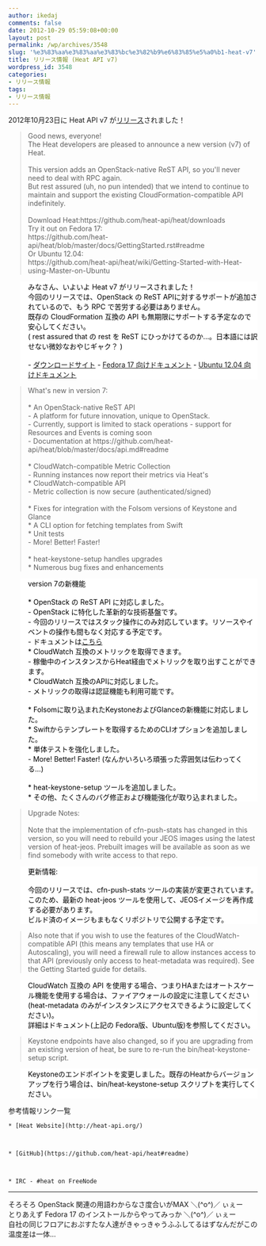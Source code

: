 ```yaml
---
author: ikedaj
comments: false
date: 2012-10-29 05:59:08+00:00
layout: post
permalink: /wp/archives/3548
slug: '%e3%83%aa%e3%83%aa%e3%83%bc%e3%82%b9%e6%83%85%e5%a0%b1-heat-v7'
title: リリース情報 (Heat API v7)
wordpress_id: 3548
categories:
- リリース情報
tags:
- リリース情報
---
```


2012年10月23日に Heat API v7 が[リリース](http://lists.heat-api.org/pipermail/discuss/2012-October/000202.html)されました！



<blockquote>
Good news, everyone!<br>
The Heat developers are pleased to announce a new version (v7) of Heat.<br>
<br>
This version adds an OpenStack-native ReST API, so you'll never need to deal with RPC again. <br>
But rest assured (uh, no pun intended) that we intend to continue to maintain and support the existing CloudFormation-compatible API indefinitely.<br>
<br>
Download Heat:https://github.com/heat-api/heat/downloads<br>
Try it out on Fedora 17:<br>
https://github.com/heat-api/heat/blob/master/docs/GettingStarted.rst#readme<br>
Or Ubuntu 12.04:<br>
https://github.com/heat-api/heat/wiki/Getting-Started-with-Heat-using-Master-on-Ubuntu<br>
</blockquote>




<blockquote style="background-color:white;border-color:white;color:black;">
みなさん、いよいよ Heat v7 がリリースされました！<br>
今回のリリースでは、OpenStack の ReST APIに対するサポートが追加されているので、もう RPC で苦労する必要はありません。<br>
既存の CloudFormation 互換の API も無期限にサポートする予定なので安心してください。<br>
( rest assured that の rest を ReST にひっかけてるのか…。日本語には訳せない微妙なおやじギャク？ )<br>
<br>
- <a href="https://github.com/heat-api/heat/downloads" target="_blank">ダウンロードサイト</a>
- <a href="https://github.com/heat-api/heat/blob/master/docs/GettingStarted.rst#readme" target="_blank">Fedora 17 向けドキュメント</a>
- <a href="https://github.com/heat-api/heat/wiki/Getting-Started-with-Heat-using-Master-on-Ubuntu" target="_blank">Ubuntu 12.04 向けドキュメント</a>
</blockquote>





<blockquote>
What's new in version 7:<br>
<br>
* An OpenStack-native ReST API<br>
- A platform for future innovation, unique to OpenStack.<br>
- Currently, support is limited to stack operations - support for Resources and Events is coming soon<br>
- Documentation at https://github.com/heat-api/heat/blob/master/docs/api.md#readme<br>
<br>
* CloudWatch-compatible Metric Collection<br>
- Running instances now report their metrics via Heat's <br>
* CloudWatch-compatible API<br>
- Metric collection is now secure (authenticated/signed)<br>
<br>
* Fixes for integration with the Folsom versions of Keystone and Glance<br>
* A CLI option for fetching templates from Swift<br>
* Unit tests<br>
- More! Better! Faster!<br>
<br>
* heat-keystone-setup handles upgrades<br>
* Numerous bug fixes and enhancements<br>
</blockquote>




<blockquote style="background-color:white;border-color:white;color:black;">
version 7の新機能<br>
<br>
* OpenStack の ReST API に対応しました。<br>
- OpenStack に特化した革新的な技術基盤です。<br>
- 今回のリリースではスタック操作にのみ対応しています。リソースやイベントの操作も間もなく対応する予定です。<br>
- ドキュメントは<a href="https://github.com/heat-api/heat/blob/master/docs/api.md#readme" target="_blank">こちら</a>
<br>
* CloudWatch 互換のメトリックを取得できます。<br>
- 稼働中のインスタンスからHeat経由でメトリックを取り出すことができます。<br>
* CloudWatch 互換のAPIに対応しました。<br>
- メトリックの取得は認証機能も利用可能です。<br>
<br>
* Folsomに取り込まれたKeystoneおよびGlanceの新機能に対応しました。<br>
* Swiftからテンプレートを取得するためのCLIオプションを追加しました。<br>
* 単体テストを強化しました。<br>
- More! Better! Faster! (なんかいろいろ頑張った雰囲気は伝わってくる…)<br>
<br>
* heat-keystone-setup ツールを追加しました。<br>
* その他、たくさんのバグ修正および機能強化が取り込まれました。<br>
</blockquote>





<blockquote>
Upgrade Notes:<br>
<br>
Note that the implementation of cfn-push-stats has changed in this version, so you will need to rebuild your JEOS images using the latest <br>
version of heat-jeos. Prebuilt images will be available as soon as we find somebody with write access to that repo.<br>
</blockquote>




<blockquote style="background-color:white;border-color:white;color:black;">
更新情報:<br>
<br>
今回のリリースでは、cfn-push-stats ツールの実装が変更されています。<br>
このため、最新の heat-jeos ツールを使用して、JEOSイメージを再作成する必要があります。<br>
ビルド済のイメージもまもなくリポジトリで公開する予定です。<br>
</blockquote>




<blockquote>
Also note that if you wish to use the features of the CloudWatch-compatible API (this means any templates that use HA or Autoscaling), you will need a firewall rule to allow instances access to that API (previously only access to heat-metadata was required). See the Getting Started guide for details.<br>
</blockquote>




<blockquote style="background-color:white;border-color:white;color:black;">
CloudWatch 互換の API を使用する場合、つまりHAまたはオートスケール機能を使用する場合は、ファイアウォールの設定に注意してください(heat-metadata のみがインスタンスにアクセスできるように設定してください)。<br>
詳細はドキュメント(上記の Fedora版、Ubuntu版)を参照してください。<br>
</blockquote>




<blockquote>
Keystone endpoints have also changed, so if you are upgrading from an existing version of heat, be sure to re-run the bin/heat-keystone-setup script.<br>
</blockquote>




<blockquote style="background-color:white;border-color:white;color:black;">
Keystoneのエンドポイントを変更しました。既存のHeatからバージョンアップを行う場合は、bin/heat-keystone-setup スクリプトを実行してください。<br>
</blockquote>



参考情報リンク一覧



     
	
    * [Heat Website](http://heat-api.org/)
	

	
    * [GitHub](https://github.com/heat-api/heat#readme)
	

	
    * IRC - #heat on FreeNode
	

     

</blockquote>
 
 
  

  


 
 * * *
 
 
そろそろ OpenStack 関連の用語わからなさ度合いがMAX  ＼(^o^)／ ぃぇー<br>
とりあえず Fedora 17 のインストールからやってみっか ＼(^o^)／ ぃぇー<br>
自社の同じフロアにおぷすたな人達がきゃっきゃうふふしてるはずなんだがこの温度差は一体…
